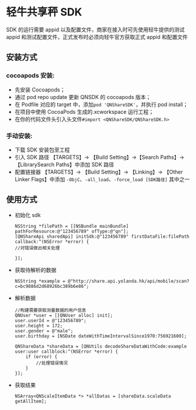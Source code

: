 # 轻牛共享秤 SDK

SDK 的运行需要 appid 以及配置文件，商家在接入时可先使用轻牛提供的测试 appid 和测试配置文件，正式发布时必须向轻牛官方获取正式 appid 和配置文件

## 安装方式

### cocoapods 安装:

- 先安装 Cocoapods；
- 通过 pod repo update 更新 QNSDK 的 cocoapods 版本；
- 在 Podfile 对应的 target 中，添加`pod 'QNShareSDK'`，并执行 pod install；
- 在项目中使用 CocoaPods 生成的.xcworkspace 运行工程；
- 在你的代码文件头引入头文件`#import <QNShareSDK/QNShareSDK.h>`

### 手动安装:

- 下载 SDK 安装包至工程
- 引入 SDK 路径 【TARGETS】-> 【Build Setting】->【Search Paths】->【LibrarySearch Paths】中添加 SDK 路径
- 配置链接器 【TARGETS】-> 【Build Setting】-> 【Linking】-> 【Other Linker Flags】中添加 `-ObjC`、`-all_load`、`-force_load [SDK路径]` 其中之一

## 使用方式

- 初始化 sdk

  ```objc
  NSString *filePath = [[NSBundle mainBundle] pathForResource:@"123456789" ofType:@"qn"];
  [QNShareApi sharedApi] initSdk:@"123456789" firstDataFile:filePath callback:^(NSError *error) {
  //对错误做出相关处理

  }];
  ```

- 获取待解析的数据

  ```objc
  NSString *example = @"http://share.api.yolanda.hk/api/mobile/scan?c=bc9886d2d68926bc389b6e86";
  ```

- 解析数据

  ```objc
  //构建需要获取测量数据的用户信息
  QNUser *user = [[QNUser alloc] init];
  user.userId = @"123456789";
  user.height = 172;
  user.gender = @"male";
  user.birthday = [NSDate dateWithTimeIntervalSince1970:756921600];

  QNShareData *shareData = [QNUtils decodeShareDataWithCode:example user:user callblock:^(NSError *error) {
      if (error) {
          //处理错误情况
      }
  }];
  ```

- 获取结果
  ```objc
  NSArray<QNScaleItemData *> *allDatas = [shareData.scaleData getAllItem];
  ```
